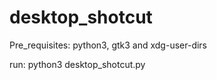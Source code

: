 # desktop_shotcut

Pre_requisites: python3, gtk3 and xdg-user-dirs

run: python3 desktop_shotcut.py
